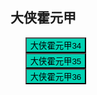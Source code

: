 ## 大侠霍元甲


* <button class="btn btn-link" onclick="play('https://new.eduzone.top/20211027/V3jmmsXp/index.m3u8')">大侠霍元甲34</button>
* <button class="btn btn-link" onclick="play('https://new.eduzone.top/20211028/z5rhywNi/index.m3u8')">大侠霍元甲35</button>
* <button class="btn btn-link" onclick="play('https://new.eduzone.top/20211027/2J0fIBGL/index.m3u8')">大侠霍元甲36</button>


<style>
  .btn-link {
    background: hsl(171, 100%, 41%);
  }

  .btn-link:hover {
    background: hsl(48, 100%, 67%);
  }

  ul {
    list-style-type: none;
  }

</style>

<script>
  function play(url) {
    var payload = {
        "video_url": url
    };

    fetch('https://ofhnindco6.execute-api.ap-southeast-2.amazonaws.com/video_pub', {
        method: 'POST',
        headers: {
            'Accept': 'application/json',
            'Content-Type': 'application/json'
        },
        body: JSON.stringify(payload)
    }).then(resp => console.log(resp));
  }
</script>